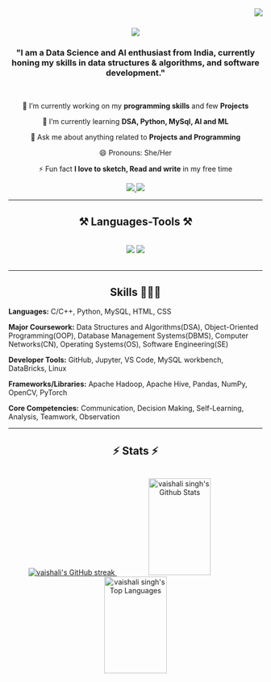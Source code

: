 <img align="right" src="https://visitor-badge.laobi.icu/badge?page_id=vaishaliisingh.vaishaliisingh" />

<h1 align="center">
    <img src="https://readme-typing-svg.herokuapp.com/?font=Righteous&size=35&center=true&vCenter=true&width=500&height=70&duration=4000&lines=Hi+There!+👋;+I'm+Vaishali+Singh!;" />
</h1>

<h3 align="center">"I am a Data Science and AI enthusiast from India, currently honing my skills in data structures & algorithms, and software development."</h3>

<br/>

<div align="center">
 
 🔭 I’m currently working on my **programming skills** and few **Projects**
 
 🌱 I’m currently learning **DSA, Python, MySql, AI and ML**

💬 Ask me about anything related to **Projects and Programming**

😄 Pronouns: She/Her

⚡ Fun fact **I love to sketch, Read and write** in my free time

 </div>

<div align="center"> 
  <a href="mailto:vaishalisingh.it25@gmail.com">
    <img src="https://img.shields.io/badge/Gmail-333333?style=for-the-badge&logo=gmail&logoColor=red" />
  </a>
  <a href="https://linkedin.com/in/vaishaliisingh" target="_blank">
    <img src="https://img.shields.io/badge/LinkedIn-0077B5?style=for-the-badge&logo=linkedin&logoColor=white" target="_blank" />
  </a>
</div>

 <hr/>

<h2 align="center">⚒️ Languages-Tools ⚒️</h2>
<br/>
<div align="center">
    <img src="https://skillicons.dev/icons?i=python,cpp,c,vscode,visualstudio,mysql,github" />
    <img src="https://skillicons.dev/icons?i=html,css,linux,opencv,pytorch <div align="center">
    
</div>

<br/>
<hr/>

<div align="center">
  <h2> Skills 👨🏻‍💻 </h2>
  <div align="left">
    
 **Languages:** C/C++, Python, MySQL, HTML, CSS  
    
 **Major Coursework:** Data Structures and Algorithms(DSA), Object-Oriented Programming(OOP), Database Management Systems(DBMS), Computer Networks(CN), Operating Systems(OS), Software Engineering(SE)

 **Developer Tools:** GitHub, Jupyter, VS Code, MySQL workbench, DataBricks, Linux
  
 **Frameworks/Libraries:** Apache Hadoop, Apache Hive, Pandas, NumPy, OpenCV, PyTorch
  
 **Core Competencies:** Communication, Decision Making, Self-Learning, Analysis, Teamwork, Observation
 </div>
</div>

<hr/>

<h2 align="center">⚡ Stats ⚡</h2>
<br>
<div align=center>
  <a href="https://github.com/vaishaliisingh">
    <img src="https://github-readme-streak-stats.herokuapp.com/?user=vaishaliisingh&theme=radical&border=FF5733&background=1A1A1D" alt="vaishali's GitHub streak"/>
  </a>
  <a align = "center"> 
    <a href="https://github.com/vaishaliisingh"><img alt="vaishali singh's Github Stats" src="https://denvercoder1-github-readme-stats.vercel.app/api?username=vaishaliisingh&show_icons=true&count_private=true&theme=react&border_color=FF5733&bg_color=1A1A1D&title_color=DAF7A6&icon_color=FFC300" height="192px" width="49.5%"/></a>
    <a href="https://github.com/vaishaliisingh"><img alt="vaishali singh's Top Languages" src="https://denvercoder1-github-readme-stats.vercel.app/api/top-langs/?username=vaishaliisingh&langs_count=8&layout=compact&theme=react&border_color=FF5733&bg_color=1A1A1D&title_color=DAF7A6&icon_color=FFC300" height="192px" width="49.5%"/></a>
  </a> 
</div>

<br/> <br/>

<!--
**vaishaliisingh/vaishaliisingh** is a ✨ _special_ ✨ repository because its `README.md` (this file) appears on your GitHub profile.

Here are some ideas to get you started:

- 🔭 I’m currently working on ...
- 🌱 I’m currently learning ...
- 👯 I’m looking to collaborate on ...
- 🤔 I’m looking for help with ...
- 💬 Ask me about ...
- 📫 How to reach me: ...
- 😄 Pronouns: ...
- ⚡ Fun fact: ...
-->
